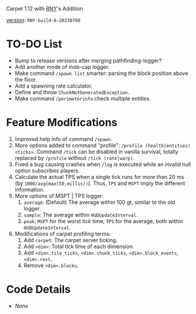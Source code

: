 Carpet 1.12 with [RNY](https://github.com/Rainyaphthyl)'s Addition

[version](src/carpet/CarpetSettings.java): `RNY-build-6-20230708`

# TO-DO List

- Bump to release versions after merging pathfinding-logger?
- Add another mode of mob-cap logger.
- Make command `/spawn list` smarter: parsing the block position above the floor.
- Add a spawning rate calculator.
- Define and throw `ChunkNotGeneratedException`.
- Make command `/perimeterinfo` check multiple entities.

# Feature Modifications

1. Improved help info of command `/spawn`.
2. More options added to command "profile": `/profile (health|entities) <ticks>`. Command `/tick` can be disabled in vanilla survival, totally replaced by `/profile` without `/tick (rate|warp)`.
3. Fixed a bug causing crashes when `/log` is executed while an invalid null option subscribes players.
4. Calculate the actual TPS when a single tick runs for more than 20 ms (by `1000/avg(max(50,millis))`). Thus, `TPS` and `MSPT` imply the different information.
5. More options of MSPT | TPS logger:
    1. `average`: (Default) The average within 100 gt, similar to the old logger.
    2. `sample`: The average within `HUDUpdateInterval`.
    3. `peak`: `MSPT` for the worst tick time, `TPS` for the average, both within `HUDUpdateInterval`.
6. Modifications of carpet profiling terms:
    1. Add `carpet`: The carpet server ticking.
    2. Add `<dim>`: Total tick time of each dimension.
    3. Add `<dim>.tile_ticks`, `<dim>.chunk_ticks`, `<dim>.block_events`, `<dim>.rest`.
    4. Remove `<dim>.blocks`.

# Code Details

- *None*
